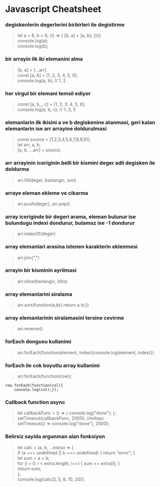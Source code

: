 # Javascript Cheatsheet

### degiskenlerin degerlerini birbirleri ile degistirme

> let a = 8, b = 6;
> (() => {
> [b, a] = [a, b];
> })();  
> console.log(a);  
> console.log(b);

### bir arrayin ilk iki elemanini alma

> [b, a] = [...arr]  
> const [a, b] = [1, 2, 3, 4, 5, 6];  
> console.log(a, b); // 1, 2

### her virgul bir elemani temsil ediyor

> const [a, b,,, c] = [1, 2, 3, 4, 5, 6];  
> console.log(a, b, c); // 1, 2, 5

### elemanlarin ilk ikisini a ve b degiskenine atanmasi, geri kalan elemanlarin ise arr arrayine doldurulmasi

> const source = [1,2,3,4,5,6,7,8,9,10];  
> let arr, a, b;  
> [a, b, ...arr] = source;

### arr arrayinin iceriginin belli bir kismini deger adli degisken ile doldurma

> arr.fill(deger, baslangic, son)

### arraye eleman ekleme ve cikarma

> arr.push(deger), arr.pop()

### array iceriginde bir degeri arama, eleman bulunur ise bulundugu indexi dondurur, bulamaz ise -1 dondurur

> arr.indexOf(deger)

### array elemanlari arasina istenen karakterin eklenmesi

> arr.join(",")

### arrayin bir kisminin ayrilmasi

> arr.slice(baslangic, bitis)

### array elemanlarini siralama

> arr.sort(function(a,b){ return a-b;})

### array elemanlarinin siralamasini tersine cevirme

> arr.reverse()

### forEach dongusu kullanimi

> arr.forEach(function(element, index){console.log(element, index)})

### forEach ile cok boyutlu array kullanimi

> arr.forEach(function(row){

    row.forEach(function(col){
        console.log(col);});

### Callback function async

> let callbackFunc = () => {
> console.log("done");
> };  
> setTimeout(callbackFunc, 2000); //milisec  
> setTimeout(() => console.log("done"), 2000);

### Belirsiz sayida argunman alan fonksiyon

> let calc = (a, b, ...extra) => {  
> if (a === undefined || b === undefined) {
> return "error";
> }  
> let sum = a + b;  
> for (i = 0; i < extra.length; i++) {
> sum += extra[i];
> }  
> return sum;  
> };  
> console.log(calc(3, 5, 8, 10, 20));

